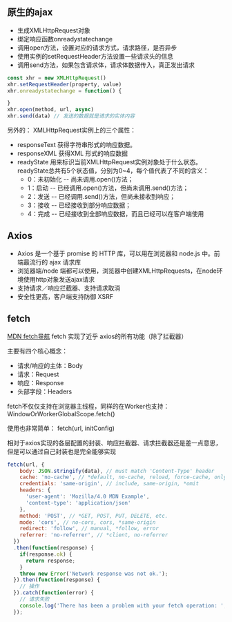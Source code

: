 ## 原生的ajax
- 生成XMLHttpRequest对象
- 绑定响应函数onreadystatechange
- 调用open方法，设置对应的请求方式，请求路径，是否异步
- 使用实例的setRequestHeader方法设置一些请求头的信息
- 调用send方法，如果包含请求体，请求体数据传入，真正发出请求
```javascript
const xhr = new XMLHttpRequest()
xhr.setRequestHeader(property, value)
xhr.onreadystatechange = function() {

}
xhr.open(method, url, async)
xhr.send(data) // 发送的数据就是请求的实体内容
```
另外的：
XMLHttpRequest实例上的三个属性：
- responseText 获得字符串形式的响应数据。
- responseXML 获得XML 形式的响应数据
- readyState 用来标识当前XMLHttpRequest实例对象处于什么状态。
readyState总共有5个状态值，分别为0~4，每个值代表了不同的含义：
  - 0：未初始化 -- 尚未调用.open()方法；
  - 1：启动 -- 已经调用.open()方法，但尚未调用.send()方法；
  - 2：发送 -- 已经调用.send()方法，但尚未接收到响应；
  - 3：接收 -- 已经接收到部分响应数据；
  - 4：完成 -- 已经接收到全部响应数据，而且已经可以在客户端使用

## Axios
- Axios 是一个基于 promise 的 HTTP 库，可以用在浏览器和 node.js 中。前端最流行的 ajax 请求库
- 浏览器端/node 端都可以使用，浏览器中创建XMLHttpRequests，在node环境使用http对象发送ajax请求
- 支持请求／响应拦截器、支持请求取消
- 安全性更高，客户端支持防御 XSRF


## fetch 
[MDN fetch导航](https://developer.mozilla.org/zh-CN/docs/Web/API/Fetch_API)
fetch 实现了近乎 axios的所有功能（除了拦截器）

主要有四个核心概念：
- 请求/响应的主体：Body
- 请求：Request
- 响应：Response
- 头部字段：Headers

fetch不仅仅支持在浏览器主线程，同样的在Worker也支持：
WindowOrWorkerGlobalScope.fetch()

使用也非常简单：
fetch(url, initConfig)

相对于axios实现的各层配置的封装、响应拦截器、请求拦截器还是差一点意思，但是可以通过自己封装也是完全能够实现

```javascript
fetch(url, {
    body: JSON.stringify(data), // must match 'Content-Type' header
    cache: 'no-cache', // *default, no-cache, reload, force-cache, only-if-cached
    credentials: 'same-origin', // include, same-origin, *omit
    headers: {
      'user-agent': 'Mozilla/4.0 MDN Example',
      'content-type': 'application/json'
    },
    method: 'POST', // *GET, POST, PUT, DELETE, etc.
    mode: 'cors', // no-cors, cors, *same-origin
    redirect: 'follow', // manual, *follow, error
    referrer: 'no-referrer', // *client, no-referrer
  })
  .then(function(response) {
    if(response.ok) {
      return response;
    }
    throw new Error('Network response was not ok.');
  }).then(function(response) {
    // 操作
  }).catch(function(error) {
    // 请求失败
    console.log('There has been a problem with your fetch operation: ', error.message);
  });
```